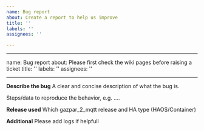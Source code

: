 ```yaml
---
name: Bug report
about: Create a report to help us improve
title: ''
labels: ''
assignees: ''

---
```


---
name: Bug report
about: Please first check the wiki pages before raising a ticket
title: ''
labels: ''
assignees: ''

---

**Describe the bug**
A clear and concise description of what the bug is.

Steps/data to reproduce the behavior, e.g.
....

**Release used**
Which gazpar_2_mqtt release and HA type (HAOS/Container)

**Additional**
Please add logs if helpfull
